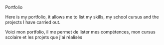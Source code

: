 Portfolio

Here is my portfolio, it allows me to list my skills, my school cursus and the projects I have carried out.

Voici mon portfolio, il me permet de lister mes compétences, mon cursus scolaire et les projets que j'ai réalisés